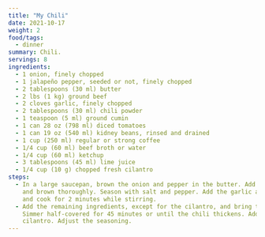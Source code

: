 ```yaml
---
title: "My Chili"
date: 2021-10-17
weight: 2
food/tags:
  - dinner
summary: Chili.
servings: 8
ingredients:
  - 1 onion, finely chopped
  - 1 jalapeño pepper, seeded or not, finely chopped
  - 2 tablespoons (30 ml) butter
  - 2 lbs (1 kg) ground beef
  - 2 cloves garlic, finely chopped
  - 2 tablespoons (30 ml) chili powder
  - 1 teaspoon (5 ml) ground cumin
  - 1 can 28 oz (798 ml) diced tomatoes
  - 1 can 19 oz (540 ml) kidney beans, rinsed and drained
  - 1 cup (250 ml) regular or strong coffee
  - 1/4 cup (60 ml) beef broth or water
  - 1/4 cup (60 ml) ketchup
  - 3 tablespoons (45 ml) lime juice
  - 1/4 cup (10 g) chopped fresh cilantro
steps:
  - In a large saucepan, brown the onion and pepper in the butter. Add the meat
    and brown thoroughly. Season with salt and pepper. Add the garlic and spices
    and cook for 2 minutes while stirring.
  - Add the remaining ingredients, except for the cilantro, and bring to a boil.
    Simmer half-covered for 45 minutes or until the chili thickens. Add the
    cilantro. Adjust the seasoning.
---
```

